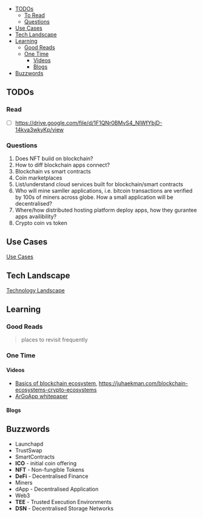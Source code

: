 - [TODOs](#todos)
  - [To Read](#read) 
  - [Questions](#questions)  
- [Use Cases](#use-cases)
- [Tech Landscape](#tech-landscape)
- [Learning](#learning)
  - [Good Reads](#good-reads)
  - [One Time](#one-time)
    - [Videos](#videos)
    - [Blogs](#blogs)
- [Buzzwords](#buzzwords)

## TODOs

### Read

- [ ] https://drive.google.com/file/d/1F1QNr0BMvS4_NIWfYbjD-14kva3wkyKp/view

### Questions 

1. Does NFT build on blockchain?
2. How to diff blockchain apps connect?
3. Blockchain vs smart contracts
4. Coin marketplaces
5. List/understand cloud services built for blockchain/smart contracts
6. Who will mine samller applications, i.e. bitcoin transactions are verified by 100s of miners across globe. How a small application will be decentralised? 
7. Where/how distributed hosting platform deploy apps, how they gurantee apps availibility?
8. Crypto coin vs token 

## Use Cases

[Use Cases](./use-cases.md)

## Tech Landscape

[Technology Landscape](./tech-ecosystem.md)

## Learning

### Good Reads

> places to revisit frequently

### One Time

#### Videos

- [Basics of blockchain ecosystem](https://www.youtube.com/watch?v=jE5gihGbvKs&t=88s), https://juhaekman.com/blockchain-ecosystems-crypto-ecosystems
- [ArGoApp whitepaper](https://drive.google.com/file/d/1F1QNr0BMvS4_NIWfYbjD-14kva3wkyKp/view)

#### Blogs

## Buzzwords

- Launchapd
- TrustSwap
- SmartContracts
- **ICO** - initial coin offering
- **NFT** - Non-fungible Tokens
- **DeFi** - Decentralised Finance 
- Miners
- dApp - Decentralised Application
- Web3
- **TEE** - Trusted Execution Environments
- **DSN** - Decentralised Storage Networks
